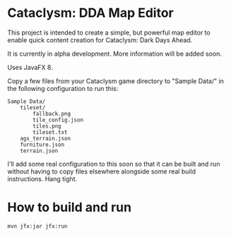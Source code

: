 # Cataclysm: DDA Map Editor

This project is intended to create a simple, but powerful map editor to enable quick content creation for Cataclysm: Dark Days Ahead.

It is currently in alpha development. More information will be added soon.

Uses JavaFX 8.

Copy a few files from your Cataclysm game directory to "Sample Data/" in the following configuration to run this:
```
Sample Data/
	tileset/
		fallback.png
		tile_config.json
		tiles.png
		tileset.txt
	ags_terrain.json
	furniture.json
	terrain.json
```

I'll add some real configuration to this soon so that it can be built and run without having to copy files elsewhere alongside some real build instructions. Hang tight.

# How to build and run

```
mvn jfx:jar jfx:run
```
